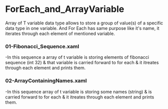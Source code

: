 # ForEach_and_ArrayVariable
Array of T variable data type allows to store a group of value(s) of a specific data type in one variable. And For Each has same purpose like it's name, it iterates through each element of mentioned variable. 

### 01-Fibonacci_Sequence.xaml
-In this sequence a array of t variable is storing elements of fibonacci sequence (int 32) & that variable is carried forward to for each & it itreates through each element and prints them.

### 02-ArrayContainingNames.xaml
-In this sequence array of t variable is storing some names (string) & is carried forward to for each & it itreates through each element and prints them.